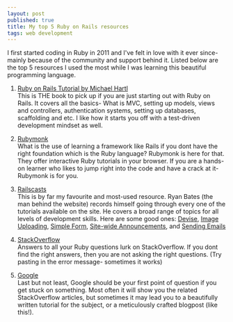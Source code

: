 ```yaml
---
layout: post
published: true
title: My top 5 Ruby on Rails resources
tags: web development
---
```

I first started coding in Ruby in 2011 and I've felt in love with it ever since- mainly because of the community and support behind it. Listed below are the top 5 resources I used the most while I was learning this beautiful programming language.  

1. [Ruby on Rails Tutorial by Michael Hartl](http://ruby.railstutorial.org/ruby-on-rails-tutorial-book)  
This is THE book to pick up if you are just starting out with Ruby on Rails. It covers all the basics- What is MVC, setting up models, views and controllers, authentication systems, setting up databases, scaffolding and etc. I like how it starts you off with a test-driven development mindset as well.

2. [Rubymonk](http://rubymonk.com)  
What is the use of learning a framework like Rails if you dont have the right foundation which is the Ruby language? Rubymonk is here for that. They offer interactive Ruby tutorials in your browser. If you are a hands-on learner who likes to jump right into the code and have a crack at it- Rubymonk is for you.

3. [Railscasts](http://railscasts.com)  
This is by far my favourite and most-used resource. Ryan Bates (the man behind the website) records himself going through every one of the tutorials available on the site. He covers a broad range of topics for all levels of development skills. Here are some good ones: [Devise](http://railscasts.com/episodes/209-devise-revised), [Image Uploading](http://railscasts.com/episodes/253-carrierwave-file-uploads?view=asciicast), [Simple Form](http://railscasts.com/episodes/234-simple-form-revised?view=asciicast), [Site-wide Announcements](http://railscasts.com/episodes/103-site-wide-announcements?autoplay=true), and [Sending Emails](http://railscasts.com/episodes/61-sending-email-revised?view=asciicast)

4. [StackOverflow](http://stackoverflow.com)  
Answers to all your Ruby questions lurk on StackOverflow. If you dont find the right answers, then you are not asking the right questions. (Try pasting in the error message- sometimes it works)

5. [Google](http://google.com)  
Last but not least, Google should be your first point of question if you get stuck on something. Most often it will show you the related StackOverflow articles, but sometimes it may lead you to a beautifully written tutorial for the subject, or a meticulously crafted blogpost (like this!).
